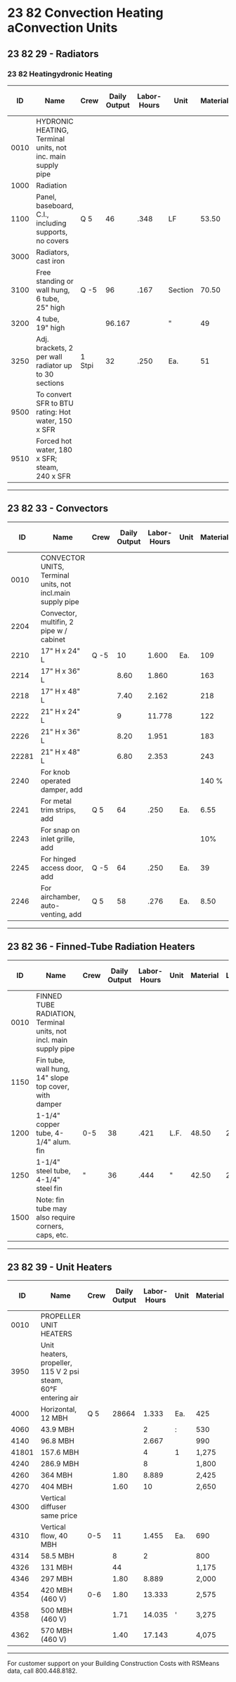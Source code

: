 # 23 82 Convection Heating aConvection Units

## 23 82 29 - Radiators

### 23 82 Heatingydronic Heating

| ID    | Name                                                                 | Crew | Daily Output | Labor-Hours | Unit | Material | Labor  | Equipment | Total  | Total Incl O&P |
|-------|----------------------------------------------------------------------|------|--------------|-------------|------|----------|--------|-----------|--------|----------------|
| 0010  | HYDRONIC HEATING, Terminal units, not inc. main supply pipe          |      |              |             |      |          |        |           |        |                |
| 1000  | Radiation                                                            |      |              |             |      |          |        |           |        |                |
| 1100  | Panel, baseboard, C.I., including supports, no covers                | Q 5  | 46           | .348        | LF   | 53.50    | 222    |           | 75.50  | 922            |
| 3000  | Radiators, cast iron                                                 |      |              |             |      |          |        |           |        |                |
| 3100  | Free standing or wall hung, 6 tube, 25" high                         | Q -5 | 96           | .167        | Section | 70.50 | 10.55  |           | 81.05  | 93.50          |
| 3200  | 4 tube, 19" high                                                     |      | 96.167       |             | "    | 49       | 10.55  |           | 59.55  | 70             |
| 3250  | Adj. brackets, 2 per wall radiator up to 30 sections                 | 1 Stpi | 32         | .250        | Ea.  | 51       | 17.60  |           | 68.60  | 82.50          |
| 9500  | To convert SFR to BTU rating: Hot water, 150 x SFR                   |      |              |             |      |          |        |           |        |                |
| 9510  | Forced hot water, 180 x SFR; steam, 240 x SFR                        |      |              |             |      |          |        |           |        |                |

---

## 23 82 33 - Convectors

| ID    | Name                                                                 | Crew | Daily Output | Labor-Hours | Unit | Material | Labor  | Equipment | Total  | Total Incl O&P |
|-------|----------------------------------------------------------------------|------|--------------|-------------|------|----------|--------|-----------|--------|----------------|
| 0010  | CONVECTOR UNITS, Terminal units, not incl.main supply pipe           |      |              |             |      |          |        |           |        |                |
| 2204  | Convector, multifin, 2 pipe w / cabinet                              |      |              |             |      |          |        |           |        |                |
| 2210  | 17" H x 24" L                                                        | Q -5 | 10           | 1.600       | Ea.  | 109      | 101    |           | 210    | 271            |
| 2214  | 17" H x 36" L                                                        |      | 8.60         | 1.860       |      | 163      | 118    |           | 281    | 355            |
| 2218  | 17" H x 48" L                                                        |      | 7.40         | 2.162       |      | 218      | 137    |           | 355    | 445            |
| 2222  | 21" H x 24" L                                                        |      | 9            | 11.778      |      | 122      | 113    |           | 235    | 300            |
| 2226  | 21" H x 36" L                                                        |      | 8.20         | 1.951       |      | 183      | 124    |           | 307    | 385            |
| 22281 | 21" H x 48" L                                                        |      | 6.80         | 2.353       |      | 243      | 149    |           | 392    | 490            |
| 2240  | For knob operated damper, add                                         |      |              |             |      | 140 %    |        |           |        |                |
| 2241  | For metal trim strips, add                                            | Q 5  | 64           | .250        | Ea.  | 6.55     | 15.85  |           | 22.40  | 30.50          |
| 2243  | For snap on inlet grille, add                                         |      |              |             |      | 10%      | 10 %   |           |        |                |
| 2245  | For hinged access door, add                                           | Q -5 | 64           | .250        | Ea.  | 39       | 15.85  |           | 54.85  | 66.50          |
| 2246  | For airchamber, auto-venting, add                                     | Q 5  | 58           | .276        | Ea.  | 8.50     | 17.45  |           | 25.95  | 35.50          |

---

## 23 82 36 - Finned-Tube Radiation Heaters

| ID    | Name                                                                 | Crew | Daily Output | Labor-Hours | Unit | Material | Labor  | Equipment | Total  | Total Incl O&P |
|-------|----------------------------------------------------------------------|------|--------------|-------------|------|----------|--------|-----------|--------|----------------|
| 0010  | FINNED TUBE RADIATION, Terminal units, not incl. main supply pipe    |      |              |             |      |          |        |           |        |                |
| 1150  | Fin tube, wall hung, 14" slope top cover, with damper                |      |              |             |      |          |        |           |        |                |
| 1200  | 1-1/4" copper tube, 4-1/4" alum. fin                                 | 0-5  | 38           | .421        | L.F. | 48.50    | 26.50  |           | 775    | 93             |
| 1250  | 1-1/4" steel tube, 4-1/4" steel fin                                  | "    | 36           | .444        | "    | 42.50    | 28     |           | 70.50  | 88.50          |
| 1500  | Note: fin tube may also require corners, caps, etc.                  |      |              |             |      |          |        |           |        |                |

---

## 23 82 39 - Unit Heaters

| ID    | Name                                                                 | Crew | Daily Output | Labor-Hours | Unit | Material | Labor  | Equipment | Total  | Total Incl O&P |
|-------|----------------------------------------------------------------------|------|--------------|-------------|------|----------|--------|-----------|--------|----------------|
| 0010  | PROPELLER UNIT HEATERS                                               |      |              |             |      |          |        |           |        |                |
| 3950  | Unit heaters, propeller, 115 V 2 psi steam, 60°F entering air        |      |              |             |      |          |        |           |        |                |
| 4000  | Horizontal, 12 MBH                                                   | Q 5  | 28664        | 1.333       | Ea.  | 425      | 84.50  |           | 509.50 | 595            |
| 4060  | 43.9 MBH                                                             |      |              | 2           | :    | 530      | 127    |           | 657    | 775            |
| 4140  | 96.8 MBH                                                             |      |              | 2.667       |      | 990      | 169    |           | 1,159  | 1,350          |
| 41801 | 157.6 MBH                                                            |      |              | 4           | 1    | 1,275    | 253    |           | 1,528  | 1,775          |
| 4240  | 286.9 MBH                                                            |      |              | 8           |      | 1,800    | 505    |           | 2,305  | 2,725          |
| 4260  | 364 MBH                                                              |      | 1.80         | 8.889       |      | 2,425    | 565    |           | 2,990  | 3,500          |
| 4270  | 404 MBH                                                              |      | 1.60         | 10          |      | 2,650    | 635    |           | 3,285  | 3,875          |
| 4300  | Vertical diffuser same price                                          |      |              |             |      |          |        |           |        |                |
| 4310  | Vertical flow, 40 MBH                                                 | 0-5  | 11           | 1.455       | Ea.  | 690      | 92     |           | 782    | 895            |
| 4314  | 58.5 MBH                                                             |      | 8            | 2           |      | 800      | 127    |           | 927    | 1,075          |
| 4326  | 131 MBH                                                              |      | 44           |             |      | 1,175    | 253    |           | 1,428  | 1,650          |
| 4346  | 297 MBH                                                              |      | 1.80         | 8.889       |      | 2,000    | 565    |           | 2,565  | 3,050          |
| 4354  | 420 MBH (460 V)                                                      | 0-6  | 1.80         | 13.333      |      | 2,575    | 875    |           | 3,450  | 4,125          |
| 4358  | 500 MBH (460 V)                                                      |      | 1.71         | 14.035      | '    | 3,275    | 920    |           | 4,195  | 4,975          |
| 4362  | 570 MBH (460 V)                                                      |      | 1.40         | 17.143      |      | 4,075    | 1,125  |           | 5,200  | 6,150          |

---

For customer support on your Building Construction Costs with RSMeans data, call 800.448.8182.